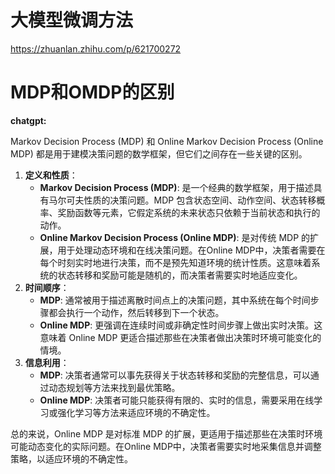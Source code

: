 # 大模型微调方法

https://zhuanlan.zhihu.com/p/621700272

# MDP和OMDP的区别

**chatgpt:**

Markov Decision Process (MDP) 和 Online Markov Decision Process (Online MDP) 都是用于建模决策问题的数学框架，但它们之间存在一些关键的区别。

1. **定义和性质**：
   - **Markov Decision Process (MDP)**: 是一个经典的数学框架，用于描述具有马尔可夫性质的决策问题。MDP 包含状态空间、动作空间、状态转移概率、奖励函数等元素，它假定系统的未来状态只依赖于当前状态和执行的动作。
   - **Online Markov Decision Process (Online MDP)**: 是对传统 MDP 的扩展，用于处理动态环境和在线决策问题。在Online MDP中，决策者需要在每个时刻实时地进行决策，而不是预先知道环境的统计性质。这意味着系统的状态转移和奖励可能是随机的，而决策者需要实时地适应变化。
2. **时间顺序**：
   - **MDP**: 通常被用于描述离散时间点上的决策问题，其中系统在每个时间步骤都会执行一个动作，然后转移到下一个状态。
   - **Online MDP**: 更强调在连续时间或非确定性时间步骤上做出实时决策。这意味着 Online MDP 更适合描述那些在决策者做出决策时环境可能变化的情境。
3. **信息利用**：
   - **MDP**: 决策者通常可以事先获得关于状态转移和奖励的完整信息，可以通过动态规划等方法来找到最优策略。
   - **Online MDP**: 决策者可能只能获得有限的、实时的信息，需要采用在线学习或强化学习等方法来适应环境的不确定性。

总的来说，Online MDP 是对标准 MDP 的扩展，更适用于描述那些在决策时环境可能动态变化的实际问题。在Online MDP中，决策者需要实时地采集信息并调整策略，以适应环境的不确定性。